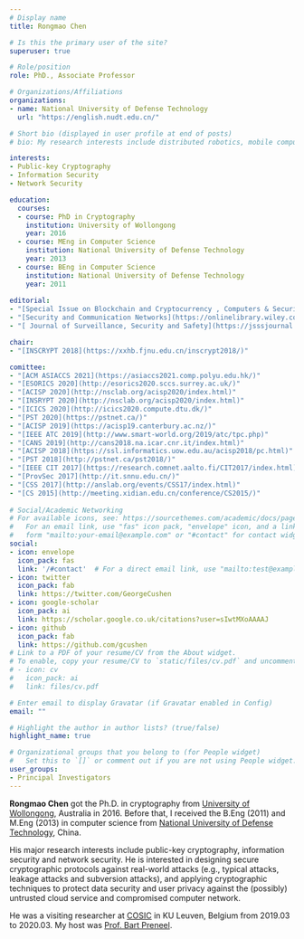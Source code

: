 ```yaml
---
# Display name
title: Rongmao Chen

# Is this the primary user of the site?
superuser: true

# Role/position
role: PhD., Associate Professor

# Organizations/Affiliations
organizations:
- name: National University of Defense Technology
  url: "https://english.nudt.edu.cn/"

# Short bio (displayed in user profile at end of posts)
# bio: My research interests include distributed robotics, mobile computing and programmable matter.

interests:
- Public-key Cryptography
- Information Security
- Network Security

education:
  courses:
  - course: PhD in Cryptography 
    institution: University of Wollongong
    year: 2016
  - course: MEng in Computer Science
    institution: National University of Defense Technology
    year: 2013
  - course: BEng in Computer Science
    institution: National University of Defense Technology
    year: 2011
    
editorial:
- "[Special Issue on Blockchain and Cryptocurrency , Computers & Security, 2018](https://www.journals.elsevier.com/computers-and-security/call-for-papers/special-issue-on-blockchain-and-cryptocurrency) (Guest Editor, Deadline: 30 November, 2018)"
- "[Security and Communication Networks](https://onlinelibrary.wiley.com/journal/19390122) (Editorial Board)"
- "[ Journal of Surveillance, Security and Safety](https://jsssjournal.com/) (Editorial Board)"

chair:
- "[INSCRYPT 2018](https://xxhb.fjnu.edu.cn/inscrypt2018/)"

comittee:
- "[ACM ASIACCS 2021](https://asiaccs2021.comp.polyu.edu.hk/)"
- "[ESORICS 2020](http://esorics2020.sccs.surrey.ac.uk/)"
- "[ACISP 2020](http://nsclab.org/acisp2020/index.html)"
- "[INSRYPT 2020](http://nsclab.org/acisp2020/index.html)"
- "[ICICS 2020](http://icics2020.compute.dtu.dk/)"
- "[PST 2020](https://pstnet.ca/)"
- "[ACISP 2019](https://acisp19.canterbury.ac.nz/)"
- "[IEEE ATC 2019](http://www.smart-world.org/2019/atc/tpc.php)"
- "[CANS 2019](http://cans2018.na.icar.cnr.it/index.html)"
- "[ACISP 2018](https://ssl.informatics.uow.edu.au/acisp2018/pc.html)"
- "[PST 2018](http://pstnet.ca/pst2018/)"
- "[IEEE CIT 2017](https://research.comnet.aalto.fi/CIT2017/index.html)"
- "[ProvSec 2017](http://it.snnu.edu.cn/)"
- "[CSS 2017](http://anslab.org/events/CSS17/index.html)"
- "[CS 2015](http://meeting.xidian.edu.cn/conference/CS2015/)"
  
# Social/Academic Networking
# For available icons, see: https://sourcethemes.com/academic/docs/page-builder/#icons
#   For an email link, use "fas" icon pack, "envelope" icon, and a link in the
#   form "mailto:your-email@example.com" or "#contact" for contact widget.
social:
- icon: envelope
  icon_pack: fas
  link: '/#contact'  # For a direct email link, use "mailto:test@example.org".
- icon: twitter
  icon_pack: fab
  link: https://twitter.com/GeorgeCushen
- icon: google-scholar
  icon_pack: ai
  link: https://scholar.google.co.uk/citations?user=sIwtMXoAAAAJ
- icon: github
  icon_pack: fab
  link: https://github.com/gcushen
# Link to a PDF of your resume/CV from the About widget.
# To enable, copy your resume/CV to `static/files/cv.pdf` and uncomment the lines below.
# - icon: cv
#   icon_pack: ai
#   link: files/cv.pdf

# Enter email to display Gravatar (if Gravatar enabled in Config)
email: ""

# Highlight the author in author lists? (true/false)
highlight_name: true

# Organizational groups that you belong to (for People widget)
#   Set this to `[]` or comment out if you are not using People widget.
user_groups:
- Principal Investigators
---
```


**Rongmao Chen** got the Ph.D. in cryptography from [University of Wollongong](http://www.uow.edu.au/), Australia in 2016. Before that, I received the B.Eng (2011) and M.Eng (2013) in computer science from [National University of Defense Technology](http://english.nudt.edu.cn/index_eng.htm), China.

His major research interests include public-key cryptography, information security and network security. He is interested in designing secure cryptographic protocols against real-world attacks (e.g., typical attacks, leakage attacks and subversion attacks), and applying cryptographic techniques to protect data security and user privacy against the (possibly) untrusted cloud service and compromised computer network.

He  was a visiting researcher at [COSIC](https://www.esat.kuleuven.be/cosic/) in KU Leuven, Belgium from 2019.03 to 2020.03. My host was [Prof. Bart Preneel](https://homes.esat.kuleuven.be/~preneel/).